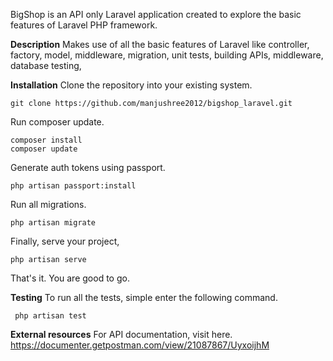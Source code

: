 BigShop is an API only Laravel application created to explore the basic features of Laravel PHP framework. 

**Description**
Makes use of all the basic features of Laravel like controller, factory, model, middleware, migration, unit tests, building APIs, middleware, database testing, 

**Installation**
Clone the repository into your existing system.

    git clone https://github.com/manjushree2012/bigshop_laravel.git

Run composer update.

    composer install
    composer update
    
Generate auth tokens using passport.

    php artisan passport:install
Run all migrations.

    php artisan migrate
Finally, serve your project,

    php artisan serve

 That's it. You are good to go. 
 
 **Testing**
 To run all the tests, simple enter the following command.

     php artisan test

**External resources**
For API documentation, visit here.
https://documenter.getpostman.com/view/21087867/UyxoijhM
